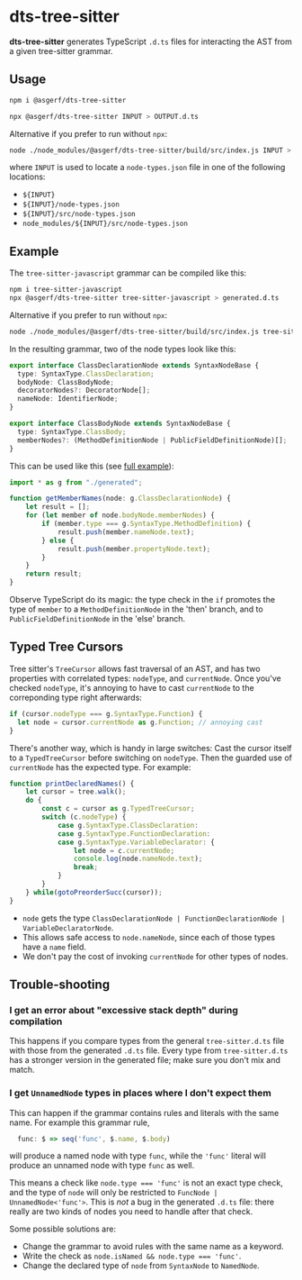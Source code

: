 # dts-tree-sitter

**dts-tree-sitter** generates TypeScript `.d.ts` files for interacting the AST from a given tree-sitter grammar.

## Usage

```sh
npm i @asgerf/dts-tree-sitter

npx @asgerf/dts-tree-sitter INPUT > OUTPUT.d.ts
```
Alternative if you prefer to run without `npx`:

```sh
node ./node_modules/@asgerf/dts-tree-sitter/build/src/index.js INPUT > OUTPUT.d.ts
```

where `INPUT` is used to locate a `node-types.json` file in one of the following locations:
- `${INPUT}`
- `${INPUT}/node-types.json`
- `${INPUT}/src/node-types.json`
- `node_modules/${INPUT}/src/node-types.json`

## Example

The `tree-sitter-javascript` grammar can be compiled like this:

```sh
npm i tree-sitter-javascript
npx @asgerf/dts-tree-sitter tree-sitter-javascript > generated.d.ts
```

Alternative if you prefer to run without `npx`:

```sh
node ./node_modules/@asgerf/dts-tree-sitter/build/src/index.js tree-sitter-javascript > generated.d.ts
```

In the resulting grammar, two of the node types look like this:
```ts
export interface ClassDeclarationNode extends SyntaxNodeBase {
  type: SyntaxType.ClassDeclaration;
  bodyNode: ClassBodyNode;
  decoratorNodes?: DecoratorNode[];
  nameNode: IdentifierNode;
}

export interface ClassBodyNode extends SyntaxNodeBase {
  type: SyntaxType.ClassBody;
  memberNodes?: (MethodDefinitionNode | PublicFieldDefinitionNode)[];
}
```

This can be used like this (see [full example](examples/javascript/index.ts)):
```ts
import * as g from "./generated";

function getMemberNames(node: g.ClassDeclarationNode) {
    let result = [];
    for (let member of node.bodyNode.memberNodes) {
        if (member.type === g.SyntaxType.MethodDefinition) {
            result.push(member.nameNode.text);
        } else {
            result.push(member.propertyNode.text);
        }
    }
    return result;
}
```

Observe TypeScript do its magic: the type check in the `if` promotes the type of `member` to a `MethodDefinitionNode`
in the 'then' branch, and to `PublicFieldDefinitionNode` in the 'else' branch.

## Typed Tree Cursors

Tree sitter's `TreeCursor` allows fast traversal of an AST, and has two properties with correlated types: `nodeType`, and `currentNode`.
Once you've checked `nodeType`, it's annoying to have to cast `currentNode` to the correponding type right afterwards:
```ts
if (cursor.nodeType === g.SyntaxType.Function) {
  let node = cursor.currentNode as g.Function; // annoying cast
}
```

There's another way, which is handy in large switches: Cast the cursor itself to a `TypedTreeCursor` before switching on `nodeType`.
Then the guarded use of `currentNode` has the expected type. For example:
```ts
function printDeclaredNames() {
    let cursor = tree.walk();
    do {
        const c = cursor as g.TypedTreeCursor;
        switch (c.nodeType) {
            case g.SyntaxType.ClassDeclaration:
            case g.SyntaxType.FunctionDeclaration:
            case g.SyntaxType.VariableDeclarator: {
                let node = c.currentNode;
                console.log(node.nameNode.text);
                break;
            }
        }
    } while(gotoPreorderSucc(cursor));
}
```
- `node` gets the type `ClassDeclarationNode | FunctionDeclarationNode | VariableDeclaratorNode`.
- This allows safe access to `node.nameNode`, since each of those types have a `name` field.
- We don't pay the cost of invoking `currentNode` for other types of nodes.

## Trouble-shooting

### I get an error about "excessive stack depth" during compilation

This happens if you compare types from the general `tree-sitter.d.ts` file with those from the generated `.d.ts` file.
Every type from `tree-sitter.d.ts` has a stronger version in the generated file; make sure you don't mix and match.


### I get `UnnamedNode` types in places where I don't expect them

This can happen if the grammar contains rules and literals with the same name. For example this grammar rule,
```js
  func: $ => seq('func', $.name, $.body)
```
will produce a named node with type `func`, while the `'func'` literal will produce an unnamed node with type `func` as well.

This means a check like `node.type === 'func'` is not an exact type check, and the type of `node` will only be restricted to `FuncNode | UnnamedNode<'func'>`. This is _not_ a bug in the generated `.d.ts` file: there really are two kinds of nodes you need to handle after that check.

Some possible solutions are:
- Change the grammar to avoid rules with the same name as a keyword.
- Write the check as `node.isNamed && node.type === 'func'`.
- Change the declared type of `node` from `SyntaxNode` to `NamedNode`.
